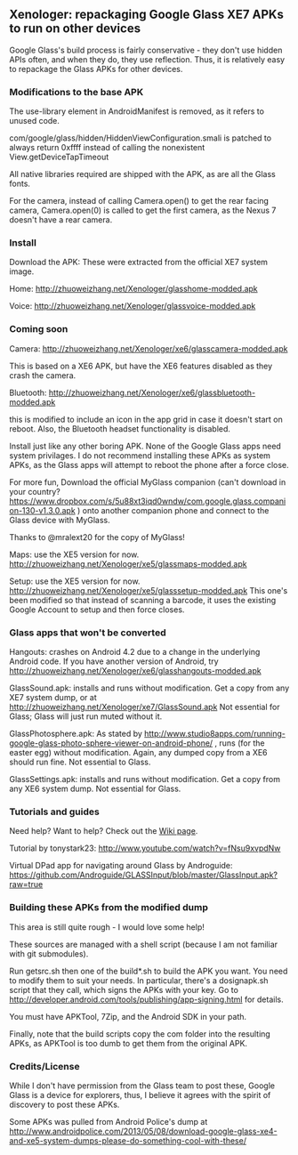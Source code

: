 ## Xenologer: repackaging Google Glass XE7 APKs to run on other devices

Google Glass's build process is fairly conservative - they don't use hidden APIs often, and when they do, they use reflection. 
Thus, it is relatively easy to repackage the Glass APKs for other devices.

### Modifications to the base APK

The use-library element in AndroidManifest is removed, as it refers to unused code.

com/google/glass/hidden/HiddenViewConfiguration.smali is patched to always return 0xffff instead of calling the nonexistent View.getDeviceTapTimeout

All native libraries required are shipped with the APK, as are all the Glass fonts.

For the camera, instead of calling Camera.open() to get the rear facing camera, Camera.open(0) is called to get the first camera,
 as the Nexus 7 doesn't have a rear camera.

### Install

Download the APK: These were extracted from the official XE7 system image.

Home: http://zhuoweizhang.net/Xenologer/glasshome-modded.apk

Voice: http://zhuoweizhang.net/Xenologer/glassvoice-modded.apk

### Coming soon

Camera: http://zhuoweizhang.net/Xenologer/xe6/glasscamera-modded.apk

This is based on a XE6 APK, but have the XE6 features disabled as they crash the camera.

Bluetooth: http://zhuoweizhang.net/Xenologer/xe6/glassbluetooth-modded.apk 

this is modified to include an icon in the app grid in case it doesn't start on reboot.
Also, the Bluetooth headset functionality is disabled.

Install just like any other boring APK. None of the Google Glass apps need system privilages.
I do not recommend installing these APKs as system APKs, as the Glass apps will attempt to reboot the phone after a force close.

For more fun, Download the official MyGlass companion (can't download in your country? 
https://www.dropbox.com/s/5u88xt3iqd0wndw/com.google.glass.companion-130-v1.3.0.apk )
onto another companion phone and connect to the Glass device with MyGlass.

Thanks to @mralext20 for the copy of MyGlass!


Maps: use the XE5 version for now. http://zhuoweizhang.net/Xenologer/xe5/glassmaps-modded.apk

Setup: use the XE5 version for now. http://zhuoweizhang.net/Xenologer/xe5/glasssetup-modded.apk This one's been modified so that instead of scanning a barcode,
it uses the existing Google Account to setup and then force closes.

### Glass apps that won't be converted

Hangouts: crashes on Android 4.2 due to a change in the underlying Android code. 
If you have another version of Android, try http://zhuoweizhang.net/Xenologer/xe6/glasshangouts-modded.apk

GlassSound.apk: installs and runs without modification. Get a copy from any XE7 system dump, or at http://zhuoweizhang.net/Xenologer/xe7/GlassSound.apk Not essential for Glass; Glass will just run muted without it.

GlassPhotosphere.apk: As stated by http://www.studio8apps.com/running-google-glass-photo-sphere-viewer-on-android-phone/ , runs (for the easter egg) without modification.
Again, any dumped copy from a XE6 should run fine. Not essential to Glass.

GlassSettings.apk: installs and runs without modification. Get a copy from any XE6 system dump. Not essential for Glass.


### Tutorials and guides

Need help? Want to help? Check out the [Wiki page](https://github.com/zhuowei/Xenologer/wiki/Tips-and-Tricks).

Tutorial by tonystark23: http://www.youtube.com/watch?v=fNsu9xvpdNw

Virtual DPad app for navigating around Glass by Androguide: https://github.com/Androguide/GLASSInput/blob/master/GlassInput.apk?raw=true

### Building these APKs from the modified dump

This area is still quite rough - I would love some help!

These sources are managed with a shell script (because I am not familiar with git submodules).

Run getsrc.sh then one of the build*.sh to build the APK you want. You need to modify them to suit your needs.
In particular, there's a dosignapk.sh script that they call, which signs the APKs with your key. Go to http://developer.android.com/tools/publishing/app-signing.html for details.

You must have APKTool, 7Zip, and the Android SDK in your path.

Finally, note that the build scripts copy the com folder into the resulting APKs, as APKTool is too dumb to get them from the original APK.

### Credits/License

While I don't have permission from the Glass team to post these, Google Glass is a device for explorers, 
thus, I believe it agrees with the spirit of discovery to post these APKs.

Some APKs was pulled from Android Police's dump at 
http://www.androidpolice.com/2013/05/08/download-google-glass-xe4-and-xe5-system-dumps-please-do-something-cool-with-these/
